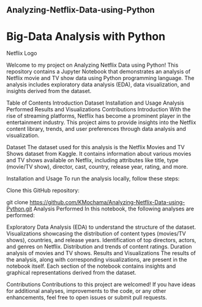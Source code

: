 ## Analyzing-Netflix-Data-using-Python

# Big-Data Analysis with Python

Netflix Logo

Welcome to my project on Analyzing Netflix Data using Python! This repository contains a Jupyter Notebook that demonstrates an analysis of Netflix movie and TV show data using Python programming language. The analysis includes exploratory data analysis (EDA), data visualization, and insights derived from the dataset.

Table of Contents
Introduction
Dataset
Installation and Usage
Analysis Performed
Results and Visualizations
Contributions
Introduction
With the rise of streaming platforms, Netflix has become a prominent player in the entertainment industry. This project aims to provide insights into the Netflix content library, trends, and user preferences through data analysis and visualization.

Dataset
The dataset used for this analysis is the Netflix Movies and TV Shows dataset from Kaggle. It contains information about various movies and TV shows available on Netflix, including attributes like title, type (movie/TV show), director, cast, country, release year, rating, and more.

Installation and Usage
To run the analysis locally, follow these steps:

Clone this GitHub repository:

git clone https://github.com/KMochama/Analyzing-Netflix-Data-using-Python.git
Analysis Performed
In this notebook, the following analyses are performed:

Exploratory Data Analysis (EDA) to understand the structure of the dataset.
Visualizations showcasing the distribution of content types (movies/TV shows), countries, and release years.
Identification of top directors, actors, and genres on Netflix.
Distribution and trends of content ratings.
Duration analysis of movies and TV shows.
Results and Visualizations
The results of the analysis, along with corresponding visualizations, are present in the notebook itself. Each section of the notebook contains insights and graphical representations derived from the dataset.

Contributions
Contributions to this project are welcomed! If you have ideas for additional analyses, improvements to the code, or any other enhancements, feel free to open issues or submit pull requests.
